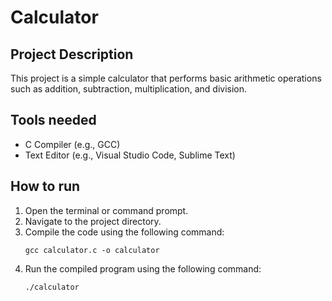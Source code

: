 # Calculator

## Project Description

This project is a simple calculator that performs basic arithmetic operations such as addition, subtraction, multiplication, and division.

## Tools needed

- C Compiler (e.g., GCC)
- Text Editor (e.g., Visual Studio Code, Sublime Text)

## How to run

1. Open the terminal or command prompt.
2. Navigate to the project directory.
3. Compile the code using the following command:
   ```
   gcc calculator.c -o calculator
   ```
4. Run the compiled program using the following command:
   ```
   ./calculator
   ```
